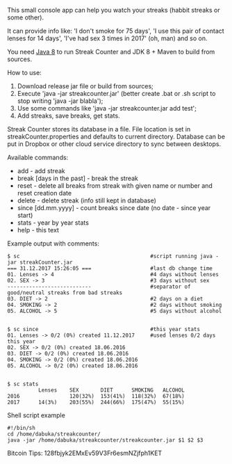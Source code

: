 This small console app can help you watch your streaks (habbit streaks or some other).

It can provide info like: 'I don't smoke for 75 days', 'I use this pair of contact lenses for 14 days', 'I've had sex 3 times in 2017' (oh, man) and so on.

You need [Java 8](https://www.java.com) to run Streak Counter and JDK 8 + Maven to build from sources.

How to use:
1. Download release jar file or build from sources;
1. Execute 'java -jar streakcounter.jar' (better create .bat or .sh script to stop writing 'java -jar blabla');
1. Use some commands like 'java -jar streakcounter.jar add test';
1. Add streaks, save breaks, get stats.

Streak Counter stores its database in a file. File location is set in streakCounter.properties and defaults to current directory. Database can be put in Dropbox or other cloud service directory to sync between desktops.

Available commands:
* add <name> - add streak
* break <list of names or numbers separated by comma> [days in the past] - break the streak
* reset <name or number> - delete all breaks from streak with given name or number and reset creation date
* delete <name or number> - delete streak (info still kept in database)
* since [dd.mm.yyyy] - count breaks since date (no date - since year start)
* stats - year by year stats
* help - this text

Example output with comments:
```
$ sc                                          #script running java -jar streakCounter.jar
=== 31.12.2017 15:26:05 ===                   #last db change time
01. Lenses -> 4                               #4 days without lenses
02. SEX -> 3                                  #3 days without sex
---------------------------                   #separator of good/neutral streaks from bad streaks
03. DIET -> 2                                 #2 days on a diet
04. SMOKING -> 2                              #2 days without smoking
05. ALCOHOL -> 5                              #5 days without alcohol


$ sc since                                    #this year stats
01. Lenses -> 0/2 (0%) created 11.12.2017     #used lenses 0/2 days this year
02. SEX -> 0/2 (0%) created 18.06.2016
03. DIET -> 0/2 (0%) created 18.06.2016
04. SMOKING -> 0/2 (0%) created 18.06.2016
05. ALCOHOL -> 0/2 (0%) created 18.06.2016


$ sc stats
          Lenses    SEX       DIET      SMOKING   ALCOHOL  
2016                120(32%)  153(41%)  118(32%)  67(18%)  
2017      14(3%)    203(55%)  244(66%)  175(47%)  55(15%)  
```

Shell script example
```
#!/bin/sh
cd /home/dabuka/streakcounter/
java -jar /home/dabuka/streakcounter/streakcounter.jar $1 $2 $3
```

Bitcoin Tips: 128fbjyk2EMxEv59V3Fr6esmNZjfph1KET
